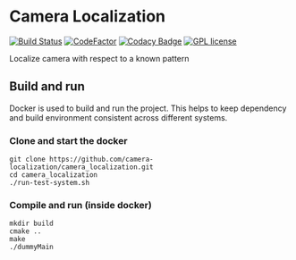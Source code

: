 # Camera Localization

[![Build Status](https://travis-ci.com/camera-localization/camera_localization.svg?branch=master)](https://travis-ci.com/camera-localization/camera_localization)
[![CodeFactor](https://www.codefactor.io/repository/github/camera-localization/camera_localization/badge)](https://www.codefactor.io/repository/github/camera-localization/camera_localization)
[![Codacy Badge](https://api.codacy.com/project/badge/Grade/9bb0c11775f94469825e3675bf39015e)](https://app.codacy.com/gh/camera-localization/camera_localization?utm_source=github.com&utm_medium=referral&utm_content=camera-localization/camera_localization&utm_campaign=Badge_Grade_Settings)
[![GPL license](https://img.shields.io/badge/License-GPL-blue.svg)](http://perso.crans.org/besson/LICENSE.html)

Localize camera with respect to a known pattern

## Build and run

Docker is used to build and run the project. This helps to keep dependency and build environment consistent across different systems.

### Clone and start the docker
```shell
git clone https://github.com/camera-localization/camera_localization.git
cd camera_localization
./run-test-system.sh
```

### Compile and run (inside docker)
```
mkdir build
cmake ..
make
./dummyMain
```
